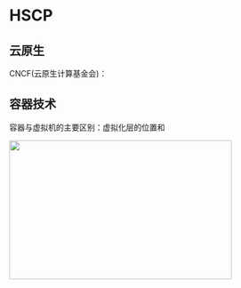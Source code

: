 <!--
 * @Author: Topskys
 * @Date: 2022-10-22 09:17:42
 * @LastEditTime: 2022-10-22 10:21:29
-->
# HSCP

## 云原生
CNCF(云原生计算基金会)：


## 容器技术

容器与虚拟机的主要区别：虚拟化层的位置和

<div><img src="http://" style="width:400px;height:250px;"/></div>
